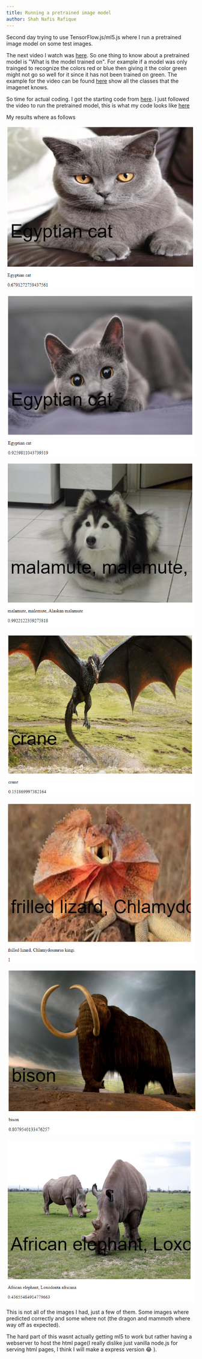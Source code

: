```yaml
---
title: Running a pretrained image model 
author: Shah Nafis Rafique
---
```


Second day trying to use TensorFlow.js/ml5.js where I run a pretrained image
model on some test images.

<!--truncate-->

The next video I watch was
[here](https://www.youtube.com/watch?v=yNkAuWz5lnY&list=PLRqwX-V7Uu6YPSwT06y_AEYTqIwbeam3y).
So one thing to know about a pretrained model is "What is the model trained on".
For example if a model was only trainged to recognize the colors red or blue
then giving it the color green might not go so well for it since it has not been
trained on green. The example for the video can be found
[here](https://github.com/ml5js/ml5-library/blob/a7ef75408d35e9dd1b89f3d4bcb36783cb966590/src/utils/IMAGENET_CLASSES.js)
show all the classes that the imagenet knows.

So time for actual coding. I got the starting code from
[here](https://github.com/CodingTrain/website/tree/master/learning/ml5/1.1_image_classification/P5).
I just followed the video to run the pretrained model, this is what my code
looks like
[here](https://github.com/ShahNafis/tensorflow.js/tree/master/src/tutorial/Image_Classification_with_MobileNet)

My results where as follows

![result1](https://raw.githubusercontent.com/ShahNafis/tensorflow.js/master/src/tutorial/Image_Classification_with_MobileNet/results/try1.PNG)

![result2](https://raw.githubusercontent.com/ShahNafis/tensorflow.js/master/src/tutorial/Image_Classification_with_MobileNet/results/try2.PNG)

![result3](https://raw.githubusercontent.com/ShahNafis/tensorflow.js/master/src/tutorial/Image_Classification_with_MobileNet/results/try3.PNG)

![result4](https://raw.githubusercontent.com/ShahNafis/tensorflow.js/master/src/tutorial/Image_Classification_with_MobileNet/results/try4.PNG)

![result5](https://raw.githubusercontent.com/ShahNafis/tensorflow.js/master/src/tutorial/Image_Classification_with_MobileNet/results/try5.PNG)

![result6](https://raw.githubusercontent.com/ShahNafis/tensorflow.js/master/src/tutorial/Image_Classification_with_MobileNet/results/try6.PNG)

![result7](https://raw.githubusercontent.com/ShahNafis/tensorflow.js/master/src/tutorial/Image_Classification_with_MobileNet/results/try7.PNG)

This is not all of the images I had, just a few of them. Some images where
predicted correctly and some where not (the dragon and mammoth where way off as
expected).

The hard part of this wasnt actually getting ml5 to work but rather having a
webserver to host the html page(I really dislike just vanilla node.js for
serving html pages, I think I will make a express version 😂 ).